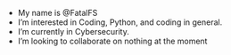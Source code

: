 - My name is @FatalFS
- I’m interested in Coding, Python, and coding in general.
- I’m currently in Cybersecurity.
- I’m looking to collaborate on nothing at the moment

<!---
FatalFS/FatalFS is a ✨ special ✨ repository because its `README.md` (this file) appears on your GitHub profile.
You can click the Preview link to take a look at your changes.
--->
